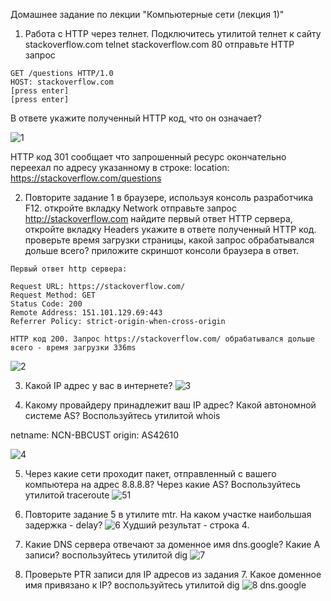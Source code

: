 Домашнее задание по лекции "Компьютерные сети (лекция 1)"

1. Работа c HTTP через телнет.
Подключитесь утилитой телнет к сайту stackoverflow.com telnet stackoverflow.com 80
отправьте HTTP запрос
```
GET /questions HTTP/1.0
HOST: stackoverflow.com
[press enter]
[press enter]
```
В ответе укажите полученный HTTP код, что он означает?

![1](https://user-images.githubusercontent.com/94568542/149666458-df0d0da1-d770-4922-9bc4-42294c135e4c.jpg)

HTTP код 301 сообщает что запрошенный ресурс окончательно переехал по адресу указанному в строке: location: https://stackoverflow.com/questions

2. Повторите задание 1 в браузере, используя консоль разработчика F12.
откройте вкладку Network
отправьте запрос http://stackoverflow.com
найдите первый ответ HTTP сервера, откройте вкладку Headers
укажите в ответе полученный HTTP код.
проверьте время загрузки страницы, какой запрос обрабатывался дольше всего?
приложите скриншот консоли браузера в ответ.

```
Первый ответ http сервера:

Request URL: https://stackoverflow.com/
Request Method: GET
Status Code: 200 
Remote Address: 151.101.129.69:443
Referrer Policy: strict-origin-when-cross-origin

HTTP код 200. Запрос https://stackoverflow.com/ обрабатывался дольше всего - время загрузки 336ms
```
![2](https://user-images.githubusercontent.com/94568542/149666756-e4648b2c-a290-4f1a-9935-1238bb55f208.jpg)

3. Какой IP адрес у вас в интернете?
![3](https://user-images.githubusercontent.com/94568542/149666931-49131157-86b2-48bd-9de9-87aa6086a737.jpg)

4. Какому провайдеру принадлежит ваш IP адрес? Какой автономной системе AS? Воспользуйтесь утилитой whois

netname:        NCN-BBCUST
origin:         AS42610

![4](https://user-images.githubusercontent.com/94568542/149667487-55fe020e-b0b1-4b88-9299-c33c7b2fdbd5.jpg)


5. Через какие сети проходит пакет, отправленный с вашего компьютера на адрес 8.8.8.8? Через какие AS? Воспользуйтесь утилитой traceroute
![51](https://user-images.githubusercontent.com/94568542/149668545-6686ce05-9eed-4cb0-bbf1-52dda899f971.jpg)

6. Повторите задание 5 в утилите mtr. На каком участке наибольшая задержка - delay?
![6](https://user-images.githubusercontent.com/94568542/149669021-e415d899-fa7c-4886-b6b0-4ff10e80ae2b.jpg)
Худший результат - строка 4.

7. Какие DNS сервера отвечают за доменное имя dns.google? Какие A записи? воспользуйтесь утилитой dig
![7](https://user-images.githubusercontent.com/94568542/149669552-03004deb-028c-4da3-845d-d9fc7910723e.jpg)

8. Проверьте PTR записи для IP адресов из задания 7. Какое доменное имя привязано к IP? воспользуйтесь утилитой dig
![8](https://user-images.githubusercontent.com/94568542/149669754-91633945-556e-43af-bc1e-d71e0aedfdcb.jpg)
dns.google
